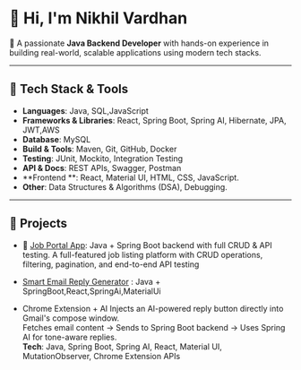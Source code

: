 # 👋 Hi, I'm Nikhil Vardhan

🎯 A passionate **Java Backend Developer** with hands-on experience in building real-world, scalable applications using modern tech stacks.

---

## 🔧 Tech Stack & Tools

- **Languages**: Java, SQL,JavaScript  
- **Frameworks & Libraries**: React, Spring Boot, Spring AI, Hibernate, JPA, JWT,AWS
- **Database**: MySQL  
- **Build & Tools**: Maven, Git, GitHub, Docker  
- **Testing**: JUnit, Mockito, Integration Testing  
- **API & Docs**: REST APIs, Swagger, Postman  
- **Frontend **: React, Material UI, HTML, CSS, JavaScript.
- **Other**: Data Structures & Algorithms (DSA), Debugging.

---
## 🚀 Projects
- 💼 [Job Portal App](https://github.com/Nikhil-Vardhan1911/jobportal): Java + Spring Boot backend with full CRUD & API testing.
   A full-featured job listing platform with CRUD operations, filtering, pagination, and end-to-end API testing 

- [Smart Email Reply Generator](https://github.com/Nikhil-Vardhan1911/SmartEmail-Reply-Generator) : Java + SpringBoot,React,SpringAi,MaterialUi
- Chrome Extension + AI
Injects an AI-powered reply button directly into Gmail's compose window.  
Fetches email content → Sends to Spring Boot backend → Uses Spring AI for tone-aware replies.  
**Tech**: Java, Spring Boot, Spring AI, React, Material UI, MutationObserver, Chrome Extension APIs
